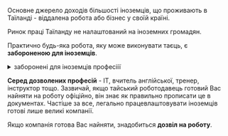 Основне джерело доходів більшості іноземців, що проживають в Таїланді - віддалена робота або бізнес у своїй країні.

Ринок праці Таїланду не налаштований на іноземних громадян.

Практично будь-яка робота, яку може виконувати таєць, є **забороненою для іноземців**.

<details>
<summary>заборонені для іноземців професіії</summary>

- ручна праця;

- сільське господарство, рибальство, лісове господарство;

- робота на будівництві;

- робота водієм будь-яких транспортних засобів, окрім міжнародних авіаперельотів;

- робота продавцем у магазині;

- робота перукарем, масажистом та косметологом;

- виготовлення одягу;

- проведення екскурсій;

- вулична торгівля;

- офісна та секретарська робота;

- будь-які юридичні послуги;

- ювелірні роботи;

- робота в газетах, на телеканалах і радіо;

- робота у всіх галузях, пов'язаних із безпекою країни (у сфері зброї, розвідки, оборонної промисловості);

- робота фотографа та оператора;

- робота гіда.


Тим не менш, іноземні гіди, масажисти, фотографи повсякчасно зустрічаються на пляжах та вулицях Таїланду. Однак, працюють вони не легально (наприклад, гіди часто працюють наче перекладачі), за що в Таїланді можна не лише отримати штраф, а й потрапити до в'язниці.
</details>

**Серед дозволених професій** - IT, вчитель англійської, тренер, інструктор тощо. Зазвичай, якщо тайський роботодавець готовий Вас найняти на роботу офіційно, він знає як правильно прописати це в документах. Частіше за все, легально працевлаштовувати іноземців готові лише великі компанії.

Якщо компанія готова Вас найняти, знадобиться **дозвіл на роботу**.

